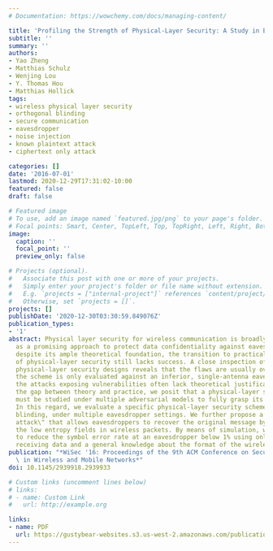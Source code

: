 ```yaml
---
# Documentation: https://wowchemy.com/docs/managing-content/

title: 'Profiling the Strength of Physical-Layer Security: A Study in Blinding'
subtitle: ''
summary: ''
authors:
- Yao Zheng
- Matthias Schulz
- Wenjing Lou
- Y. Thomas Hou
- Matthias Hollick
tags:
- wireless physical layer security
- orthogonal blinding
- secure communication
- eavesdropper
- noise injection
- known plaintext attack
- ciphertext only attack

categories: []
date: '2016-07-01'
lastmod: 2020-12-29T17:31:02-10:00
featured: false
draft: false

# Featured image
# To use, add an image named `featured.jpg/png` to your page's folder.
# Focal points: Smart, Center, TopLeft, Top, TopRight, Left, Right, BottomLeft, Bottom, BottomRight.
image:
  caption: ''
  focal_point: ''
  preview_only: false

# Projects (optional).
#   Associate this post with one or more of your projects.
#   Simply enter your project's folder or file name without extension.
#   E.g. `projects = ["internal-project"]` references `content/project/deep-learning/index.md`.
#   Otherwise, set `projects = []`.
projects: []
publishDate: '2020-12-30T03:30:59.849076Z'
publication_types:
- '1'
abstract: Physical layer security for wireless communication is broadly considered
  as a promising approach to protect data confidentiality against eavesdroppers. However,
  despite its ample theoretical foundation, the transition to practical implementations
  of physical-layer security still lacks success. A close inspection of proven vulnerable
  physical-layer security designs reveals that the flaws are usually overlooked when
  the scheme is only evaluated against an inferior, single-antenna eavesdropper. Meanwhile,
  the attacks exposing vulnerabilities often lack theoretical justification. To reduce
  the gap between theory and practice, we posit that a physical-layer security scheme
  must be studied under multiple adversarial models to fully grasp its security strength.
  In this regard, we evaluate a specific physical-layer security scheme, i.e. orthogonal
  blinding, under multiple eavesdropper settings. We further propose a practical \"ciphertext-only
  attack\" that allows eavesdroppers to recover the original message by exploiting
  the low entropy fields in wireless packets. By means of simulation, we are able
  to reduce the symbol error rate at an eavesdropper below 1% using only the eavesdropper's
  receiving data and a general knowledge about the format of the wireless packets.
publication: "*WiSec '16: Proceedings of the 9th ACM Conference on Security & Privacy\
  \ in Wireless and Mobile Networks*"
doi: 10.1145/2939918.2939933

# Custom links (uncomment lines below)
# links:
# - name: Custom Link
#   url: http://example.org

links:
- name: PDF
  url: https://gustybear-websites.s3.us-west-2.amazonaws.com/publication-zheng-profiling-strength-physical-layer-2016/Zheng+et+al.+-+2016+-+Profiling+the+Strength+of+Physical-Layer+Security.pdf
---
```

